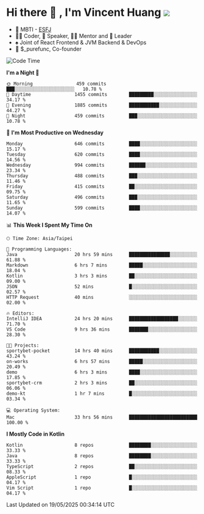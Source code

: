 # Hi there 👋 , I'm Vincent Huang ![](https://komarev.com/ghpvc/?username=Jian-Min-Huang)
- 👀 MBTI - [ESFJ](https://www.16personalities.com/esfj-personality)
- 👨‍💻 Coder, 🎤 Speaker, 👨‍🏫 Mentor and 🚀 Leader
- ♠️ Joint of React Frontend & JVM Backend & DevOps
- 💼 $_purefunc, Co-founder

<!--START_SECTION:waka-->
![Code Time](http://img.shields.io/badge/Code%20Time-5%2C303%20hrs%2033%20mins-blue)

**I'm a Night 🦉** 

```text
🌞 Morning                459 commits         ███░░░░░░░░░░░░░░░░░░░░░░   10.78 % 
🌆 Daytime                1455 commits        █████████░░░░░░░░░░░░░░░░   34.17 % 
🌃 Evening                1885 commits        ███████████░░░░░░░░░░░░░░   44.27 % 
🌙 Night                  459 commits         ███░░░░░░░░░░░░░░░░░░░░░░   10.78 % 
```
📅 **I'm Most Productive on Wednesday** 

```text
Monday                   646 commits         ████░░░░░░░░░░░░░░░░░░░░░   15.17 % 
Tuesday                  620 commits         ████░░░░░░░░░░░░░░░░░░░░░   14.56 % 
Wednesday                994 commits         ██████░░░░░░░░░░░░░░░░░░░   23.34 % 
Thursday                 488 commits         ███░░░░░░░░░░░░░░░░░░░░░░   11.46 % 
Friday                   415 commits         ██░░░░░░░░░░░░░░░░░░░░░░░   09.75 % 
Saturday                 496 commits         ███░░░░░░░░░░░░░░░░░░░░░░   11.65 % 
Sunday                   599 commits         ████░░░░░░░░░░░░░░░░░░░░░   14.07 % 
```


📊 **This Week I Spent My Time On** 

```text
🕑︎ Time Zone: Asia/Taipei

💬 Programming Languages: 
Java                     20 hrs 59 mins      ███████████████░░░░░░░░░░   61.88 % 
Markdown                 6 hrs 7 mins        █████░░░░░░░░░░░░░░░░░░░░   18.04 % 
Kotlin                   3 hrs 3 mins        ██░░░░░░░░░░░░░░░░░░░░░░░   09.00 % 
JSON                     52 mins             █░░░░░░░░░░░░░░░░░░░░░░░░   02.57 % 
HTTP Request             40 mins             ░░░░░░░░░░░░░░░░░░░░░░░░░   02.00 % 

🔥 Editors: 
IntelliJ IDEA            24 hrs 20 mins      ██████████████████░░░░░░░   71.70 % 
VS Code                  9 hrs 36 mins       ███████░░░░░░░░░░░░░░░░░░   28.30 % 

🐱‍💻 Projects: 
sportybet-pocket         14 hrs 40 mins      ███████████░░░░░░░░░░░░░░   43.24 % 
on-works                 6 hrs 57 mins       █████░░░░░░░░░░░░░░░░░░░░   20.49 % 
demo                     6 hrs 3 mins        ████░░░░░░░░░░░░░░░░░░░░░   17.85 % 
sportybet-crm            2 hrs 3 mins        ██░░░░░░░░░░░░░░░░░░░░░░░   06.06 % 
demo-kt                  1 hr 7 mins         █░░░░░░░░░░░░░░░░░░░░░░░░   03.34 % 

💻 Operating System: 
Mac                      33 hrs 56 mins      █████████████████████████   100.00 % 
```

**I Mostly Code in Kotlin** 

```text
Kotlin                   8 repos             ████████░░░░░░░░░░░░░░░░░   33.33 % 
Java                     8 repos             ████████░░░░░░░░░░░░░░░░░   33.33 % 
TypeScript               2 repos             ██░░░░░░░░░░░░░░░░░░░░░░░   08.33 % 
AppleScript              1 repo              █░░░░░░░░░░░░░░░░░░░░░░░░   04.17 % 
Vim Script               1 repo              █░░░░░░░░░░░░░░░░░░░░░░░░   04.17 % 
```




 Last Updated on 19/05/2025 00:34:14 UTC
<!--END_SECTION:waka-->
